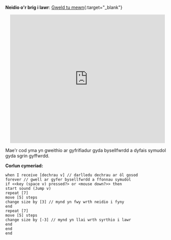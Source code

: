 
**Neidio o'r brig i lawr**: [Gweld tu mewn](https://scratch.mit.edu/projects/777359803/editor){:target="_blank"}
<div class="scratch-preview" style="margin-left: 15px;">
  <iframe allowtransparency="true" width="485" height="402" src="https://scratch.mit.edu/projects/embed/777359803/?autostart=false" frameborder="0"></iframe>
</div>

Mae'r cod yma yn gweithio ar gyfrifiadur gyda bysellfwrdd a dyfais symudol gyda sgrin gyffwrdd.

**Corlun cymeriad:**

```blocks3
when I receive [dechrau v] // darlledu dechrau ar ôl gosod
forever // gwell ar gyfer bysellfwrdd a ffonnau symudol
if <<key (space v) pressed?> or <mouse down?>> then 
start sound (Jump v)
repeat [7]
move [5] steps
change size by [3] // mynd yn fwy wrth neidio i fyny
end
repeat [7]
move [5] steps
change size by [-3] // mynd yn llai wrth syrthio i lawr
end
end
end
```
